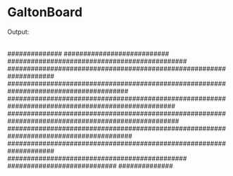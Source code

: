 # GaltonBoard

Output:
##
######
##############
###########################
##############################################
####################################################################
#######################################################################################
###################################################################################################
####################################################################################################
########################################################################################
####################################################################
##############################################
############################
##############
######
##
